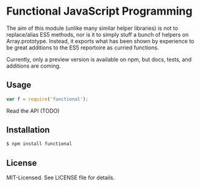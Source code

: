 # Functional JavaScript Programming
The aim of this module (unlike many similar helper libraries) is not to replace/alias ES5 methods,
nor is it to simply stuff a bunch of helpers on Array.prototype. Instead, it exports what has been shown by
experience to be great additions to the ES5 reportoire as curried functions.

Currently, only a preview version is available on npm, but docs, tests, and additions are coming.

## Usage

````javascript
var f = require('functional');
````

Read the API (TODO)

## Installation

````bash
$ npm install functional
````

## License
MIT-Licensed. See LICENSE file for details.
